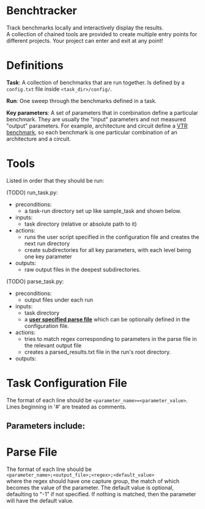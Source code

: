 # Benchtracker
Track benchmarks locally and interactively display the results.  
A collection of chained tools are provided to create multiple entry points for different projects.
Your project can enter and exit at any point!


# Definitions
**Task**: A collection of benchmarks that are run together. Is defined by a `config.txt` file inside `<task_dir>/config/`.

**Run**: One sweep through the benchmarks defined in a task. 

**Key parameters**: A set of parameters that in combination define a particular benchmark. 
  They are usually the "input" parameters and not measured "output" parameters. For example,
  architecture and circuit define a [VTR benchmark](https://code.google.com/p/vtr-verilog-to-routing/), so
  each benchmark is one particular combination of an architecture and a circuit.

# Tools
Listed in order that they should be run:

(TODO) run_task.py: 
 - preconditions: 
    - a task-run directory set up like sample_task and shown below.
 - inputs: 
    - task directory (relative or absolute path to it)
 - actions:
    - runs the user script specified in the configuration file and creates the next run directory
    - create subdirectories for all key parameters, with each level being one key parameter
 - outputs:
    - raw output files in the deepest subdirectories.
  
(TODO) parse_task.py:
 - preconditions:
    - output files under each run
 - inputs:
    - task directory
    - a [**user specified parse file**](parse_file) which can be optionally defined in the configuration file. 
 - actions:
    - tries to match regex corresponding to parameters in the parse file in the relevant output file
    - creates a parsed_results.txt file in the run's root directory. 
 - outputs:
  
# Task Configuration File
The format of each line should be `<parameter_name>=<parameter_value>`.  
Lines beginning in '#' are treated as comments.

Parameters include:
 - 
 
<a name="parse_file"> </a>
# Parse File
The format of each line should be  
`<parameter_name>;<output_file>;<regex>;<default_value>`  
where the regex should have one capture group, the match of which becomes the value of the parameter. 
The default value is optional, defaulting to "-1" if not specified. If nothing is matched, then
the parameter will have the default value.
